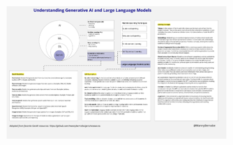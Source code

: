 ![GenAI & LLM Cheatsheet](https://github.com/mannybernabe/GenAI-LLM-Cheatsheet/blob/main/Gen%20AI%20Market%20Map%20-%20GenAI%20%26amp%3B%20LLM%20Cheatsheet%20v0.01.jpg)
